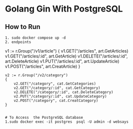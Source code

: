 # Golang Gin With PostgreSQL

## How to Run
```
1. sudo docker compose up -d
2. endpoints
```
v1 := r.Group("/v1/article")
	{
		v1.GET("/articles", art.GetArticles)
		v1.GET("/articles/:id", art.GetArticle)
		v1.DELETE("/articles/:id", art.DeleteArticle)
		v1.PUT("/articles/:id", art.UpdateArticle)
		v1.POST("/articles", art.CreatArticle)
	}

	v2 := r.Group("/v2/category")
	{
		v2.GET("/category", cat.GetCategories)
		v2.GET("/category/:id", cat.GetCategory)
		v2.DELETE("/category/:id", cat.DeleteCategory)
		v2.PUT("/category/:id", cat.UpdateCategory)
		v2.POST("/category", cat.CreatCategory)
	}
```

# To Access  the PostgreSQL database
1.sudo docker exec -it postgres  psql -U admin -d websays
